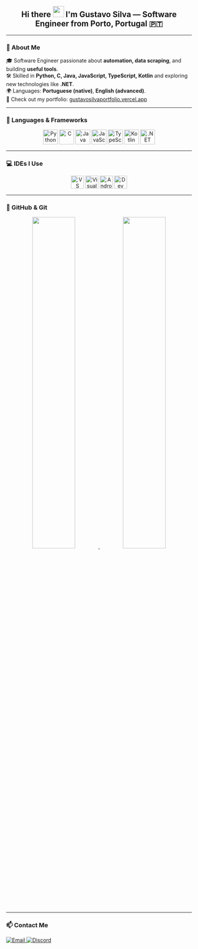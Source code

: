 <h2 align="center">
  Hi there <img src="https://emojis.slackmojis.com/emojis/images/1577305505/7373/hand_wave.gif" width="30"/>  
  I'm <b>Gustavo Silva</b> — Software Engineer from <b>Porto, Portugal</b> 🇵🇹
</h2>

---

### 💼 About Me

🎓 Software Engineer passionate about **automation, data scraping**, and building **useful tools**.  
🛠️ Skilled in **Python, C, Java, JavaScript, TypeScript, Kotlin** and exploring new technologies like **.NET**.  
🌍 Languages: **Portuguese (native)**, **English (advanced)**.  
🔗 Check out my portfolio: [gustavosilvaportfolio.vercel.app](https://gustavosilvaportfolio.vercel.app)

---

### 🧰 Languages & Frameworks

<div align="center">
  <img src="https://cdn.jsdelivr.net/gh/devicons/devicon/icons/python/python-original.svg" height="40" alt="Python"/>
  <img src="https://cdn.jsdelivr.net/gh/devicons/devicon/icons/c/c-original.svg" height="40" alt="C"/>
  <img src="https://cdn.jsdelivr.net/gh/devicons/devicon/icons/java/java-original.svg" height="40" alt="Java"/>
  <img src="https://cdn.jsdelivr.net/gh/devicons/devicon/icons/javascript/javascript-original.svg" height="40" alt="JavaScript"/>
  <img src="https://cdn.jsdelivr.net/gh/devicons/devicon/icons/typescript/typescript-original.svg" height="40" alt="TypeScript"/>
  <img src="https://cdn.jsdelivr.net/gh/devicons/devicon/icons/kotlin/kotlin-original.svg" height="40" alt="Kotlin"/>
  <img src="https://cdn.jsdelivr.net/gh/devicons/devicon/icons/dot-net/dot-net-original.svg" height="40" alt=".NET"/>
</div>

---

### 💻 IDEs I Use

<div align="center">
  <img src="https://cdn.jsdelivr.net/gh/devicons/devicon/icons/vscode/vscode-original.svg" height="35" alt="VS Code"/>
  <img src="https://cdn.jsdelivr.net/gh/devicons/devicon/icons/visualstudio/visualstudio-plain.svg" height="35" alt="Visual Studio"/>
<img src="https://upload.wikimedia.org/wikipedia/commons/3/34/Android_Studio_Icon_2021.svg" height="35" alt="Android Studio"/>
  <img src="https://images.sftcdn.net/images/t_app-logo-xl,f_auto,dpr_2/p/4095d654-96d0-11e6-87f8-00163ed833e7/1965154745/bloodshed-dev-c-icon.jpg" height="35" alt="Dev C++"/>
</div>

---

### 🔧 GitHub & Git

<div align="center">
  <a href="https://github.com/Gugaa03">
    <img src="https://github-readme-stats.vercel.app/api?username=Gugaa03&show_icons=true&count_private=true&title_color=8c1aff&text_color=ffffff&icon_color=8c1aff&bg_color=1d1f21&border_color=000000" width="48%" />
  </a>
  <a href="https://github.com/Gugaa03">
    <img src="https://github-readme-streak-stats.herokuapp.com/?user=Gugaa03&theme=dark&hide_border=true" width="48%" />
  </a>
</div>

---

### 📫 Contact Me

<a href="mailto:guga090403@gmail.com" target="_blank">
  <img src="https://img.shields.io/badge/Email-D14836?style=for-the-badge&logo=gmail&logoColor=white" alt="Email"/>
</a>
<a href="https://discordapp.com/users/224581047260545025" target="_blank">
  <img src="https://img.shields.io/badge/Discord-5865F2?style=for-the-badge&logo=discord&logoColor=white" alt="Discord"/>
</a>
